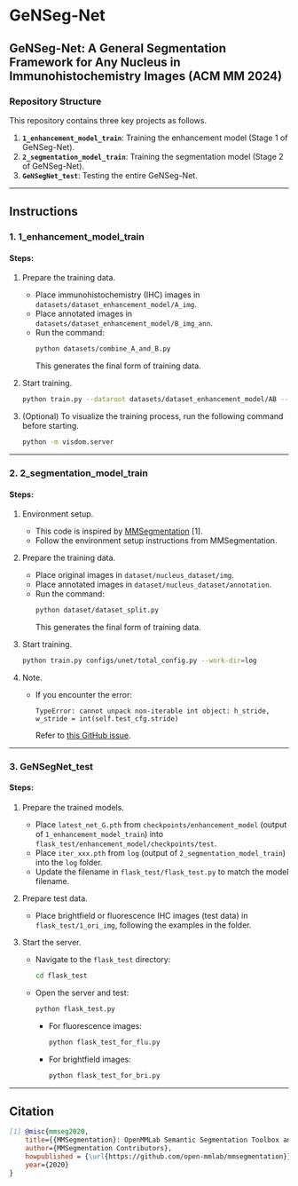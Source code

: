 # GeNSeg-Net

## GeNSeg-Net: A General Segmentation Framework for Any Nucleus in Immunohistochemistry Images (ACM MM 2024)

### Repository Structure
This repository contains three key projects as follows.

1. **`1_enhancement_model_train`**: Training the enhancement model (Stage 1 of GeNSeg-Net).
2. **`2_segmentation_model_train`**: Training the segmentation model (Stage 2 of GeNSeg-Net).
3. **`GeNSegNet_test`**: Testing the entire GeNSeg-Net.

---

## Instructions

### 1. 1_enhancement_model_train

#### Steps:
1. Prepare the training data.
   - Place immunohistochemistry (IHC) images in `datasets/dataset_enhancement_model/A_img`.
   - Place annotated images in `datasets/dataset_enhancement_model/B_img_ann`.
   - Run the command:
     ```bash
     python datasets/combine_A_and_B.py
     ```
     This generates the final form of training data.

2. Start training.
   ```bash
   python train.py --dataroot datasets/dataset_enhancement_model/AB --name enhancement_model --model enhancement
   ```

3. (Optional) To visualize the training process, run the following command before starting.
   ```bash
   python -m visdom.server
   ```

---

### 2. 2_segmentation_model_train

#### Steps:
1. Environment setup.
   - This code is inspired by [MMSegmentation](https://github.com/open-mmlab/mmsegmentation) [1].
   - Follow the environment setup instructions from MMSegmentation.

2. Prepare the training data.
   - Place original images in `dataset/nucleus_dataset/img`.
   - Place annotated images in `dataset/nucleus_dataset/annotation`.
   - Run the command:
     ```bash
     python dataset/dataset_split.py
     ```
     This generates the final form of training data.

3. Start training.
   ```bash
   python train.py configs/unet/total_config.py --work-dir=log
   ```

4. Note.
   - If you encounter the error:
     ```
     TypeError: cannot unpack non-iterable int object: h_stride, w_stride = int(self.test_cfg.stride)
     ```
     Refer to [this GitHub issue](https://github.com/open-mmlab/mmsegmentation/issues/843).

---

### 3. GeNSegNet_test

#### Steps:
1. Prepare the trained models.
   - Place `latest_net_G.pth` from `checkpoints/enhancement_model` (output of `1_enhancement_model_train`) into `flask_test/enhancement_model/checkpoints/test`.
   - Place `iter_xxx.pth` from `log` (output of `2_segmentation_model_train`) into the `log` folder.
   - Update the filename in `flask_test/flask_test.py` to match the model filename.

2. Prepare test data.
   - Place brightfield or fluorescence IHC images (test data) in `flask_test/1_ori_img`, following the examples in the folder.

3. Start the server.
   - Navigate to the `flask_test` directory:
     ```bash
     cd flask_test
     ```  
   - Open the server and test:
     ```bash
     python flask_test.py
     ```
     - For fluorescence images:
       ```bash
       python flask_test_for_flu.py
       ```
     - For brightfield images:
       ```bash
       python flask_test_for_bri.py
       ```

---

## Citation

```bibtex
[1] @misc{mmseg2020,
    title={{MMSegmentation}: OpenMMLab Semantic Segmentation Toolbox and Benchmark},
    author={MMSegmentation Contributors},
    howpublished = {\url{https://github.com/open-mmlab/mmsegmentation}},
    year={2020}
}

